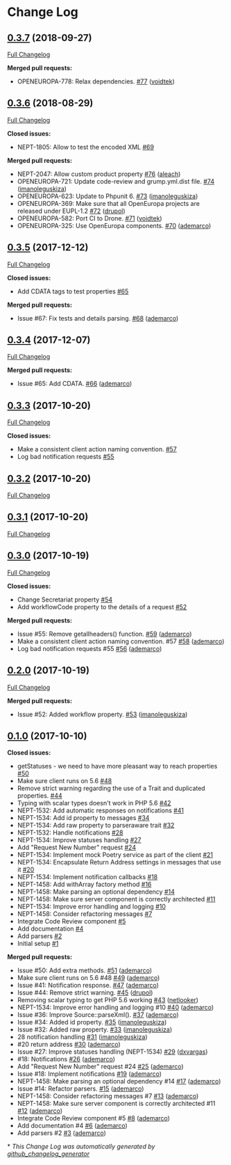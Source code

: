 # Change Log

## [0.3.7](https://github.com/ec-europa/oe-poetry-client/tree/0.3.7) (2018-09-27)
[Full Changelog](https://github.com/ec-europa/oe-poetry-client/compare/0.3.6...0.3.7)

**Merged pull requests:**

- OPENEUROPA-778: Relax dependencies. [\#77](https://github.com/ec-europa/oe-poetry-client/pull/77) ([voidtek](https://github.com/voidtek))

## [0.3.6](https://github.com/ec-europa/oe-poetry-client/tree/0.3.6) (2018-08-29)
[Full Changelog](https://github.com/ec-europa/oe-poetry-client/compare/0.3.5...0.3.6)

**Closed issues:**

- NEPT-1805: Allow to test the encoded XML [\#69](https://github.com/ec-europa/oe-poetry-client/issues/69)

**Merged pull requests:**

- NEPT-2047: Allow custom product property [\#76](https://github.com/ec-europa/oe-poetry-client/pull/76) ([aleach](https://github.com/aleach))
- OPENEUROPA-721: Update code-review and grump.yml.dist file. [\#74](https://github.com/ec-europa/oe-poetry-client/pull/74) ([imanoleguskiza](https://github.com/imanoleguskiza))
- OPENEUROPA-623: Update to Phpunit 6. [\#73](https://github.com/ec-europa/oe-poetry-client/pull/73) ([imanoleguskiza](https://github.com/imanoleguskiza))
- OPENEUROPA-369: Make sure that all OpenEuropa projects are released under EUPL-1.2 [\#72](https://github.com/ec-europa/oe-poetry-client/pull/72) ([drupol](https://github.com/drupol))
- OPENEUROPA-582: Port CI to Drone. [\#71](https://github.com/ec-europa/oe-poetry-client/pull/71) ([voidtek](https://github.com/voidtek))
- OPENEUROPA-325: Use OpenEuropa components. [\#70](https://github.com/ec-europa/oe-poetry-client/pull/70) ([ademarco](https://github.com/ademarco))

## [0.3.5](https://github.com/ec-europa/oe-poetry-client/tree/0.3.5) (2017-12-12)
[Full Changelog](https://github.com/ec-europa/oe-poetry-client/compare/0.3.4...0.3.5)

**Closed issues:**

- Add CDATA tags to test properties [\#65](https://github.com/ec-europa/oe-poetry-client/issues/65)

**Merged pull requests:**

- Issue \#67: Fix tests and details parsing. [\#68](https://github.com/ec-europa/oe-poetry-client/pull/68) ([ademarco](https://github.com/ademarco))

## [0.3.4](https://github.com/ec-europa/oe-poetry-client/tree/0.3.4) (2017-12-07)
[Full Changelog](https://github.com/ec-europa/oe-poetry-client/compare/0.3.3...0.3.4)

**Merged pull requests:**

- Issue \#65: Add CDATA. [\#66](https://github.com/ec-europa/oe-poetry-client/pull/66) ([ademarco](https://github.com/ademarco))

## [0.3.3](https://github.com/ec-europa/oe-poetry-client/tree/0.3.3) (2017-10-20)
[Full Changelog](https://github.com/ec-europa/oe-poetry-client/compare/0.3.2...0.3.3)

**Closed issues:**

- Make a consistent client action naming convention. [\#57](https://github.com/ec-europa/oe-poetry-client/issues/57)
- Log bad notification requests [\#55](https://github.com/ec-europa/oe-poetry-client/issues/55)

## [0.3.2](https://github.com/ec-europa/oe-poetry-client/tree/0.3.2) (2017-10-20)
[Full Changelog](https://github.com/ec-europa/oe-poetry-client/compare/0.3.1...0.3.2)

## [0.3.1](https://github.com/ec-europa/oe-poetry-client/tree/0.3.1) (2017-10-20)
[Full Changelog](https://github.com/ec-europa/oe-poetry-client/compare/0.3.0...0.3.1)

## [0.3.0](https://github.com/ec-europa/oe-poetry-client/tree/0.3.0) (2017-10-19)
[Full Changelog](https://github.com/ec-europa/oe-poetry-client/compare/0.2.0...0.3.0)

**Closed issues:**

- Change Secretariat property [\#54](https://github.com/ec-europa/oe-poetry-client/issues/54)
- Add workflowCode property to the details of a request [\#52](https://github.com/ec-europa/oe-poetry-client/issues/52)

**Merged pull requests:**

- Issue \#55: Remove getallheaders\(\) function. [\#59](https://github.com/ec-europa/oe-poetry-client/pull/59) ([ademarco](https://github.com/ademarco))
- Make a consistent client action naming convention. \#57 [\#58](https://github.com/ec-europa/oe-poetry-client/pull/58) ([ademarco](https://github.com/ademarco))
- Log bad notification requests \#55 [\#56](https://github.com/ec-europa/oe-poetry-client/pull/56) ([ademarco](https://github.com/ademarco))

## [0.2.0](https://github.com/ec-europa/oe-poetry-client/tree/0.2.0) (2017-10-19)
[Full Changelog](https://github.com/ec-europa/oe-poetry-client/compare/0.1.0...0.2.0)

**Merged pull requests:**

- Issue \#52: Added workflow property. [\#53](https://github.com/ec-europa/oe-poetry-client/pull/53) ([imanoleguskiza](https://github.com/imanoleguskiza))

## [0.1.0](https://github.com/ec-europa/oe-poetry-client/tree/0.1.0) (2017-10-10)
**Closed issues:**

- getStatuses - we need to have more pleasant way to reach properties [\#50](https://github.com/ec-europa/oe-poetry-client/issues/50)
- Make sure client runs on 5.6 [\#48](https://github.com/ec-europa/oe-poetry-client/issues/48)
- Remove strict warning regarding the use of a Trait and duplicated properties. [\#44](https://github.com/ec-europa/oe-poetry-client/issues/44)
- Typing with scalar types doesn't work in PHP 5.6 [\#42](https://github.com/ec-europa/oe-poetry-client/issues/42)
- NEPT-1532: Add automatic responses on notifications [\#41](https://github.com/ec-europa/oe-poetry-client/issues/41)
- NEPT-1534: Add id property to messages [\#34](https://github.com/ec-europa/oe-poetry-client/issues/34)
- NEPT-1534: Add raw property to parseraware trait [\#32](https://github.com/ec-europa/oe-poetry-client/issues/32)
- NEPT-1532: Handle notifications [\#28](https://github.com/ec-europa/oe-poetry-client/issues/28)
- NEPT-1534: Improve statuses handling [\#27](https://github.com/ec-europa/oe-poetry-client/issues/27)
- Add "Request New Number" request [\#24](https://github.com/ec-europa/oe-poetry-client/issues/24)
- NEPT-1534: Implement mock Poetry service as part of the client [\#21](https://github.com/ec-europa/oe-poetry-client/issues/21)
- NEPT-1534: Encapsulate Return Address settings in messages that use it [\#20](https://github.com/ec-europa/oe-poetry-client/issues/20)
- NEPT-1534: Implement notification callbacks [\#18](https://github.com/ec-europa/oe-poetry-client/issues/18)
- NEPT-1458: Add withArray factory method [\#16](https://github.com/ec-europa/oe-poetry-client/issues/16)
- NEPT-1458: Make parsing an optional dependency [\#14](https://github.com/ec-europa/oe-poetry-client/issues/14)
- NEPT-1458: Make sure server component is correctly architected [\#11](https://github.com/ec-europa/oe-poetry-client/issues/11)
- NEPT-1534: Improve error handling and logging [\#10](https://github.com/ec-europa/oe-poetry-client/issues/10)
- NEPT-1458: Consider refactoring messages [\#7](https://github.com/ec-europa/oe-poetry-client/issues/7)
- Integrate Code Review component [\#5](https://github.com/ec-europa/oe-poetry-client/issues/5)
- Add documentation [\#4](https://github.com/ec-europa/oe-poetry-client/issues/4)
- Add parsers [\#2](https://github.com/ec-europa/oe-poetry-client/issues/2)
- Initial setup [\#1](https://github.com/ec-europa/oe-poetry-client/issues/1)

**Merged pull requests:**

- Issue \#50: Add extra methods. [\#51](https://github.com/ec-europa/oe-poetry-client/pull/51) ([ademarco](https://github.com/ademarco))
- Make sure client runs on 5.6 \#48 [\#49](https://github.com/ec-europa/oe-poetry-client/pull/49) ([ademarco](https://github.com/ademarco))
- Issue \#41: Notification response. [\#47](https://github.com/ec-europa/oe-poetry-client/pull/47) ([ademarco](https://github.com/ademarco))
- Issue \#44: Remove strict warning. [\#45](https://github.com/ec-europa/oe-poetry-client/pull/45) ([drupol](https://github.com/drupol))
- Removing scalar typing to get PHP 5.6 working [\#43](https://github.com/ec-europa/oe-poetry-client/pull/43) ([netlooker](https://github.com/netlooker))
- NEPT-1534: Improve error handling and logging \#10 [\#40](https://github.com/ec-europa/oe-poetry-client/pull/40) ([ademarco](https://github.com/ademarco))
- Issue \#36: Improve Source::parseXml\(\). [\#37](https://github.com/ec-europa/oe-poetry-client/pull/37) ([ademarco](https://github.com/ademarco))
- Issue \#34: Added id property. [\#35](https://github.com/ec-europa/oe-poetry-client/pull/35) ([imanoleguskiza](https://github.com/imanoleguskiza))
- Issue \#32: Added raw property. [\#33](https://github.com/ec-europa/oe-poetry-client/pull/33) ([imanoleguskiza](https://github.com/imanoleguskiza))
- 28 notification handling [\#31](https://github.com/ec-europa/oe-poetry-client/pull/31) ([imanoleguskiza](https://github.com/imanoleguskiza))
- \#20 return address [\#30](https://github.com/ec-europa/oe-poetry-client/pull/30) ([ademarco](https://github.com/ademarco))
- Issue \#27: Improve statuses handling \(NEPT-1534\) [\#29](https://github.com/ec-europa/oe-poetry-client/pull/29) ([dxvargas](https://github.com/dxvargas))
- \#18: Notifications [\#26](https://github.com/ec-europa/oe-poetry-client/pull/26) ([ademarco](https://github.com/ademarco))
- Add "Request New Number" request \#24 [\#25](https://github.com/ec-europa/oe-poetry-client/pull/25) ([ademarco](https://github.com/ademarco))
- Issue \#18: Implement notifications [\#19](https://github.com/ec-europa/oe-poetry-client/pull/19) ([ademarco](https://github.com/ademarco))
- NEPT-1458: Make parsing an optional dependency \#14 [\#17](https://github.com/ec-europa/oe-poetry-client/pull/17) ([ademarco](https://github.com/ademarco))
- Issue \#14: Refactor parsers. [\#15](https://github.com/ec-europa/oe-poetry-client/pull/15) ([ademarco](https://github.com/ademarco))
- NEPT-1458: Consider refactoring messages \#7 [\#13](https://github.com/ec-europa/oe-poetry-client/pull/13) ([ademarco](https://github.com/ademarco))
- NEPT-1458: Make sure server component is correctly architected \#11 [\#12](https://github.com/ec-europa/oe-poetry-client/pull/12) ([ademarco](https://github.com/ademarco))
- Integrate Code Review component \#5 [\#8](https://github.com/ec-europa/oe-poetry-client/pull/8) ([ademarco](https://github.com/ademarco))
- Add documentation \#4 [\#6](https://github.com/ec-europa/oe-poetry-client/pull/6) ([ademarco](https://github.com/ademarco))
- Add parsers \#2 [\#3](https://github.com/ec-europa/oe-poetry-client/pull/3) ([ademarco](https://github.com/ademarco))



\* *This Change Log was automatically generated by [github_changelog_generator](https://github.com/skywinder/Github-Changelog-Generator)*